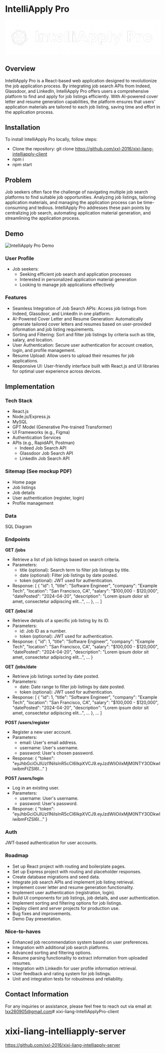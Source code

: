 # IntelliApply Pro

![IntelliApply Pro Logo](src/assets/logos/intelliapply-logo.png)

## Overview

IntelliApply Pro is a React-based web application designed to revolutionize the job application process. By integrating job search APIs from Indeed, Glassdoor, and LinkedIn, IntelliApply Pro offers users a comprehensive platform to find and apply for job listings efficiently. With AI-powered cover letter and resume generation capabilities, the platform ensures that users' application materials are tailored to each job listing, saving time and effort in the application process.

## Installation
To install IntelliApply Pro locally, follow steps:
- Clone the repository: git clone https://github.com/xxl-2016/xixi-liang-intelliapply-client
- npm i
- npm start


## Problem
Job seekers often face the challenge of navigating multiple job search platforms to find suitable job opportunities. Analyzing job listings, tailoring application materials, and managing the application process can be time-consuming and tedious. IntelliApply Pro addresses these pain points by centralizing job search, automating application material generation, and streamlining the application process.

## Demo
![IntelliApply Pro Demo](src/assets/demos/IntelliApply-demo2.gif)


### User Profile
- Job seekers:
    - Seeking efficient job search and application processes
    - Interested in personalized application material generation
    - Looking to manage job applications effectively

### Features
- Seamless Integration of Job Search APIs: Access job listings from Indeed, Glassdoor, and LinkedIn in one platform.
- AI-Powered Cover Letter and Resume Generation: Automatically generate tailored cover letters and resumes based on user-provided information and job listing requirements.
- Sorting and Filtering: Sort and filter job listings by criteria such as title, salary, and location.
- User Authentication: Secure user authentication for account creation, login, and profile management.
- Resume Upload: Allow users to upload their resumes for job applications.
- Responsive UI: User-friendly interface built with React.js and UI libraries for optimal user experience across devices.

## Implementation

### Tech Stack
- React.js
- Node.js/Express.js
- MySQL
- GPT Model (Generative Pre-trained Transformer)
- UI Frameworks (e.g., Figma)
- Authentication Services
- APIs (e.g., RapidAPI, Postman)
    - Indeed Job Search API
    - Glassdoor Job Search API
    - LinkedIn Job Search API

### Sitemap (See mockup PDF)
- Home page 
- Job listings
- Job details
- User authentication (register, login)
- Profile management


### Data
SQL Diagram

### Endpoints

**GET /jobs**
- Retrieve a list of job listings based on search criteria.
- Parameters:
    - title (optional): Search term to filter job listings by title.
    - date (optional): Filter job listings by date posted.
    - token (optional): JWT used for authentication.
- Response:
[
    {
        "id": 1,
        "title": "Software Engineer",
        "company": "Example Tech",
        "location": "San Francisco, CA",
        "salary": "$100,000 - $120,000",
        "datePosted": "2024-04-20",
        "description": "Lorem ipsum dolor sit amet, consectetur adipiscing elit...",
        ...
    },
    ...
]

**GET /jobs/:id**
- Retrieve details of a specific job listing by its ID.
- Parameters:
    - id: Job ID as a number.
    - token (optional): JWT used for authentication.
- Response:
{
    "id": 1,
    "title": "Software Engineer",
    "company": "Example Tech",
    "location": "San Francisco, CA",
    "salary": "$100,000 - $120,000",
    "datePosted": "2024-04-20",
    "description": "Lorem ipsum dolor sit amet, consectetur adipiscing elit...",
    ...
}

**GET /jobs/date**
- Retrieve job listings sorted by date posted.
- Parameters:
    - date: Date range to filter job listings by date posted.
    - token (optional): JWT used for authentication.
- Response:
[
    {
        "id": 1,
        "title": "Software Engineer",
        "company": "Example Tech",
        "location": "San Francisco, CA",
        "salary": "$100,000 - $120,000",
        "datePosted": "2024-04-20",
        "description": "Lorem ipsum dolor sit amet, consectetur adipiscing elit...",
        ...
    },
    ...
]

**POST /users/register**
- Register a new user account.
- Parameters:
    - email: User's email address.
    - username: User's username.
    - password: User's chosen password.
- Response:
{
    "token": "eyJhbGciOiJIUzI1NiIsInR5cCI6IkpXVCJ9.eyJzdWIiOiIxMjM0NTY3ODkwIiwibmFtZSI6I..."
}

**POST /users/login**
- Log in an existing user.
- Parameters:
    - username: User's username.
    - password: User's password.
- Response:
{
    "token": "eyJhbGciOiJIUzI1NiIsInR5cCI6IkpXVCJ9.eyJzdWIiOiIxMjM0NTY3ODkwIiwibmFtZSI6I..."
}

### Auth
JWT-based authentication for user accounts.

### Roadmap
- Set up React project with routing and boilerplate pages.
- Set up Express project with routing and placeholder responses.
- Create database migrations and seed data.
- Integrate job search APIs and implement job listing retrieval.
- Implement cover letter and resume generation functionality.
- Implement user authentication (registration, login).
- Build UI components for job listings, job details, and user authentication.
- Implement sorting and filtering options for job listings.
- Deploy client and server projects for production use.
- Bug fixes and improvements.
- Demo Day presentation.


### Nice-to-haves
- Enhanced job recommendation system based on user preferences.
- Integration with additional job search platforms.
- Advanced sorting and filtering options.
- Resume parsing functionality to extract information from uploaded resumes.
- Integration with LinkedIn for user profile information retrieval.
- User feedback and rating system for job listings.
- Unit and integration tests for robustness and reliability.

## Contact Information
For any inquiries or assistance, please feel free to reach out via email at: lxx260905@gmail.com# xixi-liang-IntelliApplyPro-client

# xixi-liang-intelliapply-server
https://github.com/xxl-2016/xixi-liang-intelliapply-server
